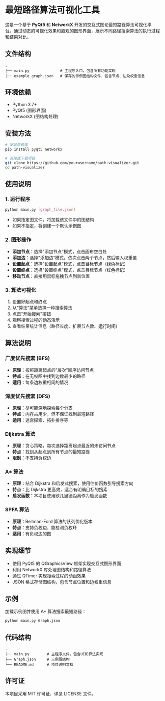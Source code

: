 # 最短路径算法可视化工具

这是一个基于 **PyQt5** 和 **NetworkX** 开发的交互式图论最短路径算法可视化平台。通过动态的可视化效果和直观的图形界面，展示不同路径搜索算法的执行过程和结果对比。

## 文件结构

```
.
├── main.py              # 主程序入口，包含所有功能实现
├── example_graph.json   # 保存的示例图结构文件，包含节点、边及权重信息
```

## 环境依赖

- Python 3.7+
- PyQt5 (图形界面)
- NetworkX (图结构处理)

## 安装方法

```bash
# 安装依赖库
pip install pyqt5 networkx

# 克隆或下载项目
git clone https://github.com/yourusername/path-visualizer.git
cd path-visualizer
```

## 使用说明

### 1. 运行程序

```bash
python main.py [graph_file.json]
```

- 如果指定图文件，将加载该文件中的图结构
- 如果不指定，将创建一个默认示例图

### 2. 图形操作

- **添加节点**：选择"添加节点"模式，点击画布空白处
- **添加边**：选择"添加边"模式，依次点击两个节点，然后输入权重值
- **设置起点**：选择"设置起点"模式，点击目标节点（绿色标记）
- **设置终点**：选择"设置终点"模式，点击目标节点（红色标记）
- **移动节点**：直接用鼠标拖拽节点到新位置

### 3. 算法可视化

1. 设置好起点和终点
2. 从"算法"菜单选择一种搜索算法
3. 点击"开始搜索"按钮
4. 观察搜索过程的动态演示
5. 查看结果统计信息（路径长度、扩展节点数、运行时间）

## 算法说明

### 广度优先搜索 (BFS)
- **原理**：按照距离起点的"层次"顺序访问节点
- **特点**：在无权图中找到边数最少的路径
- **适用**：每条边权重相同的情况

### 深度优先搜索 (DFS)
- **原理**：尽可能深地探索每个分支
- **特点**：内存占用少，但不保证找到最短路径
- **适用**：迷宫探索、拓扑排序等

### Dijkstra 算法
- **原理**：贪心策略，每次选择距离起点最近的未访问节点
- **特点**：找到从起点到所有节点的最短路径
- **限制**：不支持负权边

### A* 算法
- **原理**：结合 Dijkstra 和启发式搜索，使用估价函数引导搜索方向
- **特点**：比 Dijkstra 更高效，适合有明确目标的搜索
- **启发函数**：本项目使用欧几里德距离作为启发函数

### SPFA 算法
- **原理**：Bellman-Ford 算法的队列优化版本
- **特点**：支持负权边，能检测负权环
- **适用**：有负权边的图

## 实现细节

- 使用 PyQt5 的 QGraphicsView 框架实现交互式图形界面
- 利用 NetworkX 库处理图结构和路径算法
- 通过 QTimer 实现搜索过程的动画效果
- JSON 格式存储图结构，包含节点位置和边权重信息

## 示例

加载示例图并使用 A* 算法搜索最短路径：

```bash
python main.py Graph.json
```

## 代码结构

```
.
├── main.py        # 主程序文件，包含UI和算法实现
├── Graph.json     # 示例图结构
└── README.md      # 项目说明文档
```

## 许可证

本项目采用 MIT 许可证，详见 LICENSE 文件。

